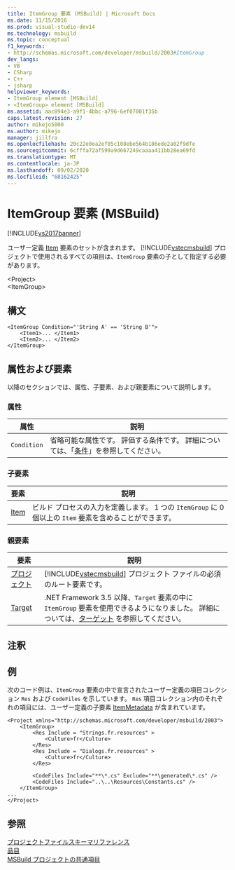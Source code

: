 ```yaml
---
title: ItemGroup 要素 (MSBuild) | Microsoft Docs
ms.date: 11/15/2016
ms.prod: visual-studio-dev14
ms.technology: msbuild
ms.topic: conceptual
f1_keywords:
- http://schemas.microsoft.com/developer/msbuild/2003#ItemGroup
dev_langs:
- VB
- CSharp
- C++
- jsharp
helpviewer_keywords:
- ItemGroup element [MSBuild]
- <ItemGroup> element [MSBuild]
ms.assetid: aac894e3-a9f1-4bbc-a796-6ef07001f35b
caps.latest.revision: 27
author: mikejo5000
ms.author: mikejo
manager: jillfra
ms.openlocfilehash: 20c22e0ea2ef05c108ebe564b186ede2a02f9dfe
ms.sourcegitcommit: 6cfffa72af599a9d667249caaaa411bb28ea69fd
ms.translationtype: MT
ms.contentlocale: ja-JP
ms.lasthandoff: 09/02/2020
ms.locfileid: "68162425"
---
```

# <a name="itemgroup-element-msbuild"></a>ItemGroup 要素 (MSBuild)
[!INCLUDE[vs2017banner](../includes/vs2017banner.md)]

ユーザー定義 [Item](../msbuild/item-element-msbuild.md) 要素のセットが含まれます。 [!INCLUDE[vstecmsbuild](../includes/vstecmsbuild-md.md)] プロジェクトで使用されるすべての項目は、`ItemGroup` 要素の子として指定する必要があります。  
  
 \<Project>  
 \<ItemGroup>  
  
## <a name="syntax"></a>構文  
  
```  
<ItemGroup Condition="'String A' == 'String B'">  
    <Item1>... </Item1>  
    <Item2>... </Item2>  
</ItemGroup>  
```  
  
## <a name="attributes-and-elements"></a>属性および要素  
 以降のセクションでは、属性、子要素、および親要素について説明します。  
  
### <a name="attributes"></a>属性  
  
|属性|説明|  
|---------------|-----------------|  
|`Condition`|省略可能な属性です。 評価する条件です。 詳細については、「[条件](../msbuild/msbuild-conditions.md)」を参照してください。|  
  
### <a name="child-elements"></a>子要素  
  
|要素|説明|  
|-------------|-----------------|  
|[Item](../msbuild/item-element-msbuild.md)|ビルド プロセスの入力を定義します。 1 つの `ItemGroup` に 0 個以上の `Item` 要素を含めることができます。|  
  
### <a name="parent-elements"></a>親要素  
  
|要素|説明|  
|-------------|-----------------|  
|[プロジェクト](../msbuild/project-element-msbuild.md)|[!INCLUDE[vstecmsbuild](../includes/vstecmsbuild-md.md)] プロジェクト ファイルの必須のルート要素です。|  
|[Target](../msbuild/target-element-msbuild.md)|.NET Framework 3.5 以降、`Target` 要素の中に `ItemGroup` 要素を使用できるようになりました。 詳細については、[ターゲット](../msbuild/msbuild-targets.md) を参照してください。|  
  
## <a name="remarks"></a>注釈  
  
## <a name="example"></a>例  
 次のコード例は、`ItemGroup` 要素の中で宣言されたユーザー定義の項目コレクション `Res` および `CodeFiles` を示しています。 `Res` 項目コレクション内のそれぞれの項目には、ユーザー定義の子要素 [ItemMetadata](../msbuild/itemmetadata-element-msbuild.md) が含まれています。  
  
```  
<Project xmlns="http://schemas.microsoft.com/developer/msbuild/2003">  
    <ItemGroup>  
        <Res Include = "Strings.fr.resources" >  
            <Culture>fr</Culture>  
        </Res>  
        <Res Include = "Dialogs.fr.resources" >  
            <Culture>fr</Culture>  
        </Res>  
  
        <CodeFiles Include="**\*.cs" Exclude="**\generated\*.cs" />  
        <CodeFiles Include="..\..\Resources\Constants.cs" />  
    </ItemGroup>  
...  
</Project>  
```  
  
## <a name="see-also"></a>参照  
 [プロジェクトファイルスキーマリファレンス](../msbuild/msbuild-project-file-schema-reference.md)   
 [品目](../msbuild/msbuild-items.md)   
 [MSBuild プロジェクトの共通項目](../msbuild/common-msbuild-project-items.md)
